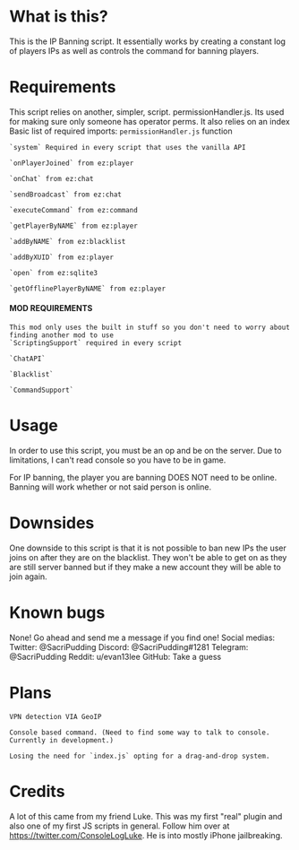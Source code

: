 # What is this?
This is the IP Banning script. It essentially works by creating a constant log of players IPs as well as controls
the command for banning players.

# Requirements
This script relies on another, simpler, script. permissionHandler.js. Its used for making sure only someone
has operator perms. It also relies on an index
Basic list of required imports:
    `permissionHandler.js` function
    
    `system` Required in every script that uses the vanilla API
    
    `onPlayerJoined` from ez:player
    
    `onChat` from ez:chat
    
    `sendBroadcast` from ez:chat
    
    `executeCommand` from ez:command
    
    `getPlayerByNAME` from ez:player
    
    `addByNAME` from ez:blacklist
    
    `addByXUID` from ez:player
    
    `open` from ez:sqlite3
    
    `getOfflinePlayerByNAME` from ez:player
#### MOD REQUIREMENTS
    This mod only uses the built in stuff so you don't need to worry about finding another mod to use
    `ScriptingSupport` required in every script
    
    `ChatAPI`
    
    `Blacklist`
    
    `CommandSupport`

# Usage
In order to use this script, you must be an op and be on the server. Due to limitations, I can't read console
so you have to be in game.

For IP banning, the player you are banning DOES NOT need to be online. Banning will work whether or not said
person is online.

# Downsides
One downside to this script is that it is not possible to ban new IPs the user joins on after they are on
the blacklist. They won't be able to get on as they are still server banned but if they make a new account
they will be able to join again.

# Known bugs
None! Go ahead and send me a message if you find one!
    Social medias:
        Twitter: @SacriPudding
        Discord: @SacriPudding#1281
        Telegram: @SacriPudding
        Reddit: u/evan13lee
        GitHub: Take a guess
# Plans
    VPN detection VIA GeoIP
    
    Console based command. (Need to find some way to talk to console. Currently in development.)
    
    Losing the need for `index.js` opting for a drag-and-drop system.
# Credits
A lot of this came from my friend Luke. This was my first "real" plugin and also one of my first JS scripts
in general. Follow him over at https://twitter.com/ConsoleLogLuke. He is into mostly iPhone jailbreaking.
